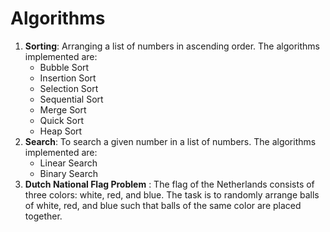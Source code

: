 # Algorithms
1. **Sorting**: Arranging a list of numbers in ascending order. The algorithms implemented are:
   * Bubble Sort
   * Insertion Sort
   * Selection Sort
   * Sequential Sort
   * Merge Sort
   * Quick Sort
   * Heap Sort
2. **Search**: To search a given number in a list of numbers. The algorithms implemented are:
   * Linear Search
   * Binary Search
3. **Dutch National Flag Problem** : The flag of the Netherlands consists of three colors: white, red, and blue. The task is to randomly arrange balls of white, red, and blue such that balls of the same color are placed together.
